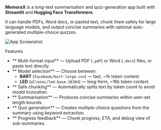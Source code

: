 
**MemoraX** is a long-text summarisation and quiz-generation app built with **Streamlit** and **Hugging Face Transformers**.  

It can handle PDFs, Word docs, or pasted text, chunk them safely for large language models, and output concise summaries with optional auto-generated multiple-choice quizzes.


![App Screenshot](<img width="1477" height="1098" alt="image" src="https://github.com/user-attachments/assets/f699d202-f812-436b-8634-5219b99993ba" />
)  

Features

- ** Multi-format input** — Upload PDF (`.pdf`) or Word (`.docx`) files, or paste text directly.
- ** Model selection** — Choose between:
  - **BART** (`facebook/bart-large-cnn`) — fast, ~1k token context.
  - **LED** (`allenai/led-base-16384`) — long-form, ~16k token context.
- ** Safe chunking** — Automatically splits text by token count to avoid model truncation.
- ** Summarisation** — Produces concise summaries within user-set length bounds.
- ** Quiz generation** — Creates multiple-choice questions from the summary using keyword extraction.
- ** Progress feedback** — Chunk progress, ETA, and debug view of sub-summaries.
